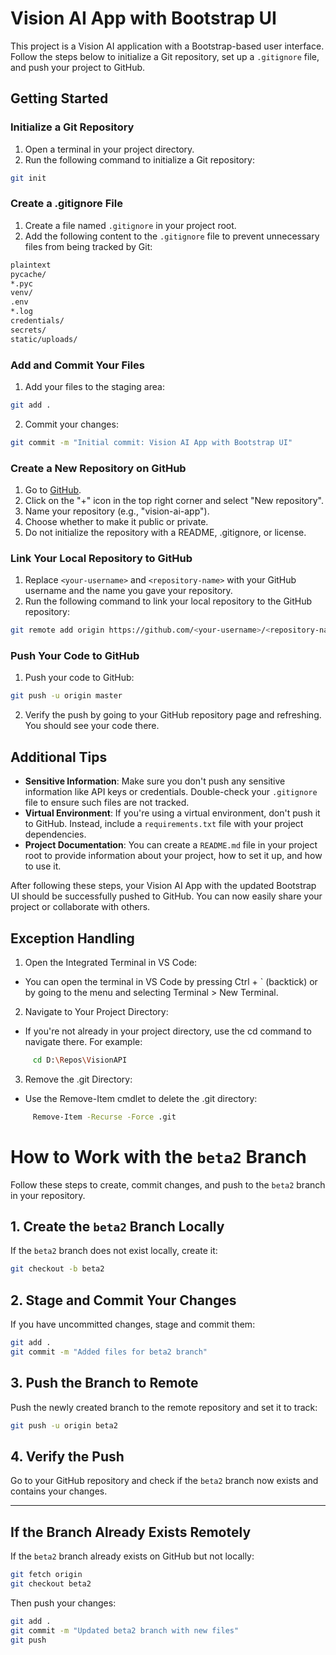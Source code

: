 # Vision AI App with Bootstrap UI

This project is a Vision AI application with a Bootstrap-based user interface. Follow the steps below to initialize a Git repository, set up a `.gitignore` file, and push your project to GitHub.

## Getting Started

### Initialize a Git Repository

1. Open a terminal in your project directory.
2. Run the following command to initialize a Git repository:
```sh
git init
```

### Create a .gitignore File

1. Create a file named `.gitignore` in your project root.
2. Add the following content to the `.gitignore` file to prevent unnecessary files from being tracked by Git:

```sh
plaintext
pycache/
*.pyc
venv/
.env
*.log
credentials/
secrets/
static/uploads/
```


### Add and Commit Your Files

1. Add your files to the staging area:

```sh
git add .
```

2. Commit your changes:

```sh
git commit -m "Initial commit: Vision AI App with Bootstrap UI"
```

### Create a New Repository on GitHub

1. Go to [GitHub](https://github.com/).
2. Click on the "+" icon in the top right corner and select "New repository".
3. Name your repository (e.g., "vision-ai-app").
4. Choose whether to make it public or private.
5. Do not initialize the repository with a README, .gitignore, or license.

### Link Your Local Repository to GitHub

1. Replace `<your-username>` and `<repository-name>` with your GitHub username and the name you gave your repository.
2. Run the following command to link your local repository to the GitHub repository:

```sh
git remote add origin https://github.com/<your-username>/<repository-name>.git
```


### Push Your Code to GitHub

1. Push your code to GitHub:

```sh
git push -u origin master
```

2. Verify the push by going to your GitHub repository page and refreshing. You should see your code there.

## Additional Tips

- **Sensitive Information**: Make sure you don't push any sensitive information like API keys or credentials. Double-check your `.gitignore` file to ensure such files are not tracked.
- **Virtual Environment**: If you're using a virtual environment, don't push it to GitHub. Instead, include a `requirements.txt` file with your project dependencies.
- **Project Documentation**: You can create a `README.md` file in your project root to provide information about your project, how to set it up, and how to use it.

After following these steps, your Vision AI App with the updated Bootstrap UI should be successfully pushed to GitHub. You can now easily share your project or collaborate with others.

## Exception Handling
1. Open the Integrated Terminal in VS Code:
- You can open the terminal in VS Code by pressing Ctrl + ` (backtick) or by going to the menu and selecting Terminal > New Terminal.
2. Navigate to Your Project Directory:
- If you're not already in your project directory, use the cd command to navigate there. For example:
```sh
     cd D:\Repos\VisionAPI
```
3. Remove the .git Directory:
- Use the Remove-Item cmdlet to delete the .git directory:

```sh
     Remove-Item -Recurse -Force .git
```

# How to Work with the `beta2` Branch

Follow these steps to create, commit changes, and push to the `beta2` branch in your repository.

## 1. Create the `beta2` Branch Locally
If the `beta2` branch does not exist locally, create it:

```bash
git checkout -b beta2
```

## 2. Stage and Commit Your Changes
If you have uncommitted changes, stage and commit them:

```bash
git add .
git commit -m "Added files for beta2 branch"
```

## 3. Push the Branch to Remote
Push the newly created branch to the remote repository and set it to track:

```bash
git push -u origin beta2
```

## 4. Verify the Push
Go to your GitHub repository and check if the `beta2` branch now exists and contains your changes.

---

## If the Branch Already Exists Remotely
If the `beta2` branch already exists on GitHub but not locally:

```bash
git fetch origin
git checkout beta2
```

Then push your changes:

```bash
git add .
git commit -m "Updated beta2 branch with new files"
git push
```


